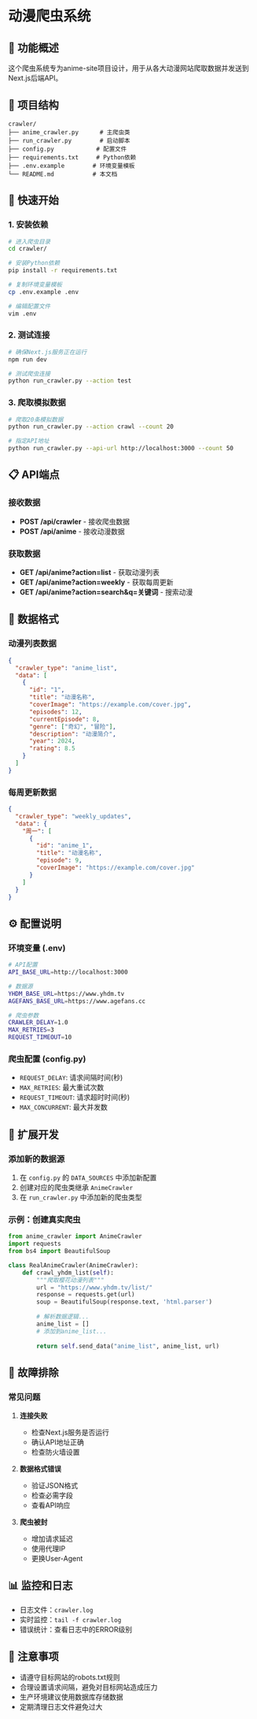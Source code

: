 # 动漫爬虫系统

## 🎯 功能概述

这个爬虫系统专为anime-site项目设计，用于从各大动漫网站爬取数据并发送到Next.js后端API。

## 📁 项目结构

```
crawler/
├── anime_crawler.py      # 主爬虫类
├── run_crawler.py        # 启动脚本
├── config.py            # 配置文件
├── requirements.txt     # Python依赖
├── .env.example        # 环境变量模板
└── README.md           # 本文档
```

## 🚀 快速开始

### 1. 安装依赖

```bash
# 进入爬虫目录
cd crawler/

# 安装Python依赖
pip install -r requirements.txt

# 复制环境变量模板
cp .env.example .env

# 编辑配置文件
vim .env
```

### 2. 测试连接

```bash
# 确保Next.js服务正在运行
npm run dev

# 测试爬虫连接
python run_crawler.py --action test
```

### 3. 爬取模拟数据

```bash
# 爬取20条模拟数据
python run_crawler.py --action crawl --count 20

# 指定API地址
python run_crawler.py --api-url http://localhost:3000 --count 50
```

## 📋 API端点

### 接收数据
- **POST /api/crawler** - 接收爬虫数据
- **POST /api/anime** - 接收动漫数据

### 获取数据
- **GET /api/anime?action=list** - 获取动漫列表
- **GET /api/anime?action=weekly** - 获取每周更新
- **GET /api/anime?action=search&q=关键词** - 搜索动漫

## 🔄 数据格式

### 动漫列表数据
```json
{
  "crawler_type": "anime_list",
  "data": [
    {
      "id": "1",
      "title": "动漫名称",
      "coverImage": "https://example.com/cover.jpg",
      "episodes": 12,
      "currentEpisode": 8,
      "genre": ["奇幻", "冒险"],
      "description": "动漫简介",
      "year": 2024,
      "rating": 8.5
    }
  ]
}
```

### 每周更新数据
```json
{
  "crawler_type": "weekly_updates",
  "data": {
    "周一": [
      {
        "id": "anime_1",
        "title": "动漫名称",
        "episode": 9,
        "coverImage": "https://example.com/cover.jpg"
      }
    ]
  }
}
```

## ⚙️ 配置说明

### 环境变量 (.env)
```bash
# API配置
API_BASE_URL=http://localhost:3000

# 数据源
YHDM_BASE_URL=https://www.yhdm.tv
AGEFANS_BASE_URL=https://www.agefans.cc

# 爬虫参数
CRAWLER_DELAY=1.0
MAX_RETRIES=3
REQUEST_TIMEOUT=10
```

### 爬虫配置 (config.py)
- `REQUEST_DELAY`: 请求间隔时间(秒)
- `MAX_RETRIES`: 最大重试次数
- `REQUEST_TIMEOUT`: 请求超时时间(秒)
- `MAX_CONCURRENT`: 最大并发数

## 🔧 扩展开发

### 添加新的数据源

1. 在 `config.py` 的 `DATA_SOURCES` 中添加新配置
2. 创建对应的爬虫类继承 `AnimeCrawler`
3. 在 `run_crawler.py` 中添加新的爬虫类型

### 示例：创建真实爬虫

```python
from anime_crawler import AnimeCrawler
import requests
from bs4 import BeautifulSoup

class RealAnimeCrawler(AnimeCrawler):
    def crawl_yhdm_list(self):
        """爬取樱花动漫列表"""
        url = "https://www.yhdm.tv/list/"
        response = requests.get(url)
        soup = BeautifulSoup(response.text, 'html.parser')
        
        # 解析数据逻辑...
        anime_list = []
        # 添加到anime_list...
        
        return self.send_data("anime_list", anime_list, url)
```

## 🐛 故障排除

### 常见问题

1. **连接失败**
   - 检查Next.js服务是否运行
   - 确认API地址正确
   - 检查防火墙设置

2. **数据格式错误**
   - 验证JSON格式
   - 检查必需字段
   - 查看API响应

3. **爬虫被封**
   - 增加请求延迟
   - 使用代理IP
   - 更换User-Agent

## 📊 监控和日志

- 日志文件：`crawler.log`
- 实时监控：`tail -f crawler.log`
- 错误统计：查看日志中的ERROR级别

## 📝 注意事项

- 请遵守目标网站的robots.txt规则
- 合理设置请求间隔，避免对目标网站造成压力
- 生产环境建议使用数据库存储数据
- 定期清理日志文件避免过大